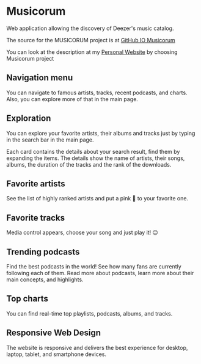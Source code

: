 # Musicorum
Web application allowing the discovery of Deezer's music catalog.

The source for the MUSICORUM project is at [GitHub IO Musicorum](https://latifaabdullayeva.github.io/musicorum/)

You can look at the description at my [Personal Website](https://www.notion.so/Projects-a222ecd02d4d492bb02297ca611e616e) by choosing Musicorum project

## Navigation menu

You can navigate to famous artists, tracks, recent podcasts, and charts. Also, you can explore more of that in the main page.

## Exploration

You can explore your favorite artists, their albums and tracks just by typing in the search bar in the main page.

Each card contains the details about your search result, find them by expanding the items. The details show the name of artists, their songs, albums, the duration of the tracks and the rank of the downloads.

## Favorite artists

See the list of highly ranked artists and put a pink 💖  to your favorite one.

## Favorite tracks

Media control appears, choose your song and just play it! 😉

## Trending podcasts

Find the best podcasts in the world! See how many fans are currently following each of them. Read more about podcasts, learn more about their main concepts, and highlights.

## Top charts

You can find real-time top playlists, podcasts, albums, and tracks.

## Responsive Web Design

The website is responsive and delivers the best experience for desktop, laptop, tablet, and smartphone devices.
